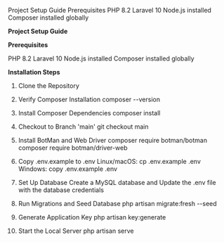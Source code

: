 Project Setup Guide
Prerequisites
PHP 8.2
Laravel 10
Node.js installed
Composer installed globally


**Project Setup Guide**

**Prerequisites**

PHP 8.2
Laravel 10
Node.js installed
Composer installed globally

**Installation Steps**
1. Clone the Repository
2. Verify Composer Installation
    composer --version

3. Install Composer Dependencies
    composer install

4. Checkout to Branch 'main'
    git checkout main

5. Install BotMan and Web Driver
    composer require botman/botman
    composer require botman/driver-web

6. Copy .env.example to .env
    Linux/macOS:
        cp .env.example .env
    Windows:
        copy .env.example .env

7. Set Up Database
    Create a MySQL database and Update the .env file with the database credentials
        
8. Run Migrations and Seed Database
    php artisan migrate:fresh --seed
   
10. Generate Application Key
    php artisan key:generate
    
12. Start the Local Server
    php artisan serve

